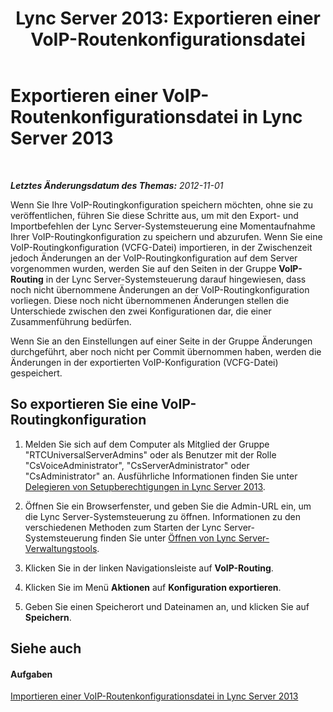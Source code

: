 ﻿---
title: 'Lync Server 2013: Exportieren einer VoIP-Routenkonfigurationsdatei'
TOCTitle: Exportieren einer VoIP-Routenkonfigurationsdatei
ms:assetid: 02ce922d-9ca8-4513-b09f-9de51f5c5bdc
ms:mtpsurl: https://technet.microsoft.com/de-de/library/Gg398081(v=OCS.15)
ms:contentKeyID: 49293002
ms.date: 05/19/2016
mtps_version: v=OCS.15
ms.translationtype: HT
---

# Exportieren einer VoIP-Routenkonfigurationsdatei in Lync Server 2013

 

_**Letztes Änderungsdatum des Themas:** 2012-11-01_

Wenn Sie Ihre VoIP-Routingkonfiguration speichern möchten, ohne sie zu veröffentlichen, führen Sie diese Schritte aus, um mit den Export- und Importbefehlen der Lync Server-Systemsteuerung eine Momentaufnahme Ihrer VoIP-Routingkonfiguration zu speichern und abzurufen. Wenn Sie eine VoIP-Routingkonfiguration (VCFG-Datei) importieren, in der Zwischenzeit jedoch Änderungen an der VoIP-Routingkonfiguration auf dem Server vorgenommen wurden, werden Sie auf den Seiten in der Gruppe **VoIP-Routing** in der Lync Server-Systemsteuerung darauf hingewiesen, dass noch nicht übernommene Änderungen an der VoIP-Routingkonfiguration vorliegen. Diese noch nicht übernommenen Änderungen stellen die Unterschiede zwischen den zwei Konfigurationen dar, die einer Zusammenführung bedürfen.

Wenn Sie an den Einstellungen auf einer Seite in der Gruppe Änderungen durchgeführt, aber noch nicht per Commit übernommen haben, werden die Änderungen in der exportierten VoIP-Konfiguration (VCFG-Datei) gespeichert.

## So exportieren Sie eine VoIP-Routingkonfiguration

1.  Melden Sie sich auf dem Computer als Mitglied der Gruppe "RTCUniversalServerAdmins" oder als Benutzer mit der Rolle "CsVoiceAdministrator", "CsServerAdministrator" oder "CsAdministrator" an. Ausführliche Informationen finden Sie unter [Delegieren von Setupberechtigungen in Lync Server 2013](lync-server-2013-delegate-setup-permissions.md).

2.  Öffnen Sie ein Browserfenster, und geben Sie die Admin-URL ein, um die Lync Server-Systemsteuerung zu öffnen. Informationen zu den verschiedenen Methoden zum Starten der Lync Server-Systemsteuerung finden Sie unter [Öffnen von Lync Server-Verwaltungstools](lync-server-2013-open-lync-server-administrative-tools.md).

3.  Klicken Sie in der linken Navigationsleiste auf **VoIP-Routing**.

4.  Klicken Sie im Menü **Aktionen** auf **Konfiguration exportieren**.

5.  Geben Sie einen Speicherort und Dateinamen an, und klicken Sie auf **Speichern**.

## Siehe auch

#### Aufgaben

[Importieren einer VoIP-Routenkonfigurationsdatei in Lync Server 2013](lync-server-2013-import-a-voice-route-configuration-file.md)

